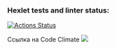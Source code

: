 ### Hexlet tests and linter status:
[![Actions Status](https://github.com/SergoDrovski/php-project-lvl1/workflows/hexlet-check/badge.svg)](https://github.com/SergoDrovski/php-project-lvl1/actions)

Cсылка на Code Climate
<a href="https://codeclimate.com/github/SergoDrovski/php-project-lvl1/maintainability"><img src="https://api.codeclimate.com/v1/badges/2b526cbd209d9eaa3dca/maintainability" /></a>
